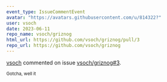```yaml
---
event_type: IssueCommentEvent
avatar: "https://avatars.githubusercontent.com/u/814322?"
user: vsoch
date: 2023-06-11
repo_name: vsoch/griznog
html_url: https://github.com/vsoch/griznog/pull/3
repo_url: https://github.com/vsoch/griznog
---
```


<a href='https://github.com/vsoch' target='_blank'>vsoch</a> commented on issue <a href='https://github.com/vsoch/griznog/pull/3' target='_blank'>vsoch/griznog#3</a>.

<small>Gotcha, well it